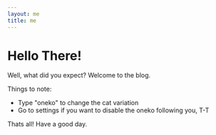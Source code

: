 ```yaml
---
layout: me
title: me
---
```


# Hello There!
Well, what did you expect? Welcome to the blog.

Things to note:
- Type "oneko" to change the cat variation
- Go to settings if you want to disable the oneko following you, T-T

Thats all! Have a good day.